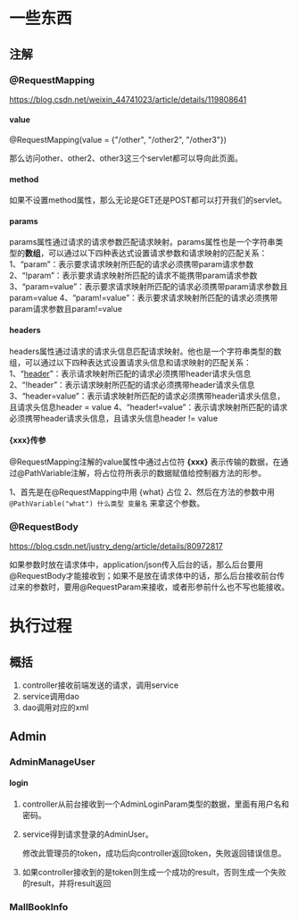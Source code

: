 # 一些东西

## 注解

### @RequestMapping

https://blog.csdn.net/weixin_44741023/article/details/119808641

#### value

@RequestMapping(value = {"/other", "/other2", "/other3"})

那么访问other、other2、other3这三个servlet都可以导向此页面。

#### method

如果不设置method属性，那么无论是GET还是POST都可以打开我们的servlet。

#### params

params属性通过请求的请求参数匹配请求映射。params属性也是一个字符串类型的**数组**，可以通过以下四种表达式设置请求参数和请求映射的匹配关系：
1、“param”：表示要求请求映射所匹配的请求必须携带param请求参数
2、“!param”：表示要求请求映射所匹配的请求不能携带param请求参数
3、“param=value”：表示要求请求映射所匹配的请求必须携带param请求参数且param=value
4、“param!=value”：表示要求请求映射所匹配的请求必须携带param请求参数且param!=value

#### headers

headers属性通过请求的请求头信息匹配请求映射。他也是一个字符串类型的数组，可以通过以下四种表达式设置请求头信息和请求映射的匹配关系：
1、“[header](https://so.csdn.net/so/search?q=header&spm=1001.2101.3001.7020)”：表示请求映射所匹配的请求必须携带header请求头信息
2、“!header”：表示请求映射所匹配的请求必须携带header请求头信息
3、“header=value”：表示请求映射所匹配的请求必须携带header请求头信息，且请求头信息header = value
4、“header!=value”：表示请求映射所匹配的请求必须携带header请求头信息，且请求头信息header != value

#### {xxx}传参

@RequestMapping注解的value属性中通过占位符 **{xxx}** 表示传输的数据，在通过@PathVariable注解，将占位符所表示的数据赋值给控制器方法的形参。

1、首先是在@RequestMapping中用 {what} 占位
2、然后在方法的参数中用 `@PathVariable("what") 什么类型 变量名` 来拿这个参数。

### @RequestBody

https://blog.csdn.net/justry_deng/article/details/80972817

​	如果参数时放在请求体中，application/json传入后台的话，那么后台要用@RequestBody才能接收到；
​    如果不是放在请求体中的话，那么后台接收前台传过来的参数时，要用@RequestParam来接收，或者形参前什么也不写也能接收。

# 执行过程

## 概括

1. controller接收前端发送的请求，调用service
2. service调用dao
3. dao调用对应的xml

## Admin

### AdminManageUser

#### login

1. controller从前台接收到一个AdminLoginParam类型的数据，里面有用户名和密码。

2. service得到请求登录的AdminUser。

   修改此管理员的token，成功后向controller返回token，失败返回错误信息。

3. 如果controller接收到的是token则生成一个成功的result，否则生成一个失败的result，并将result返回

### MallBookInfo

